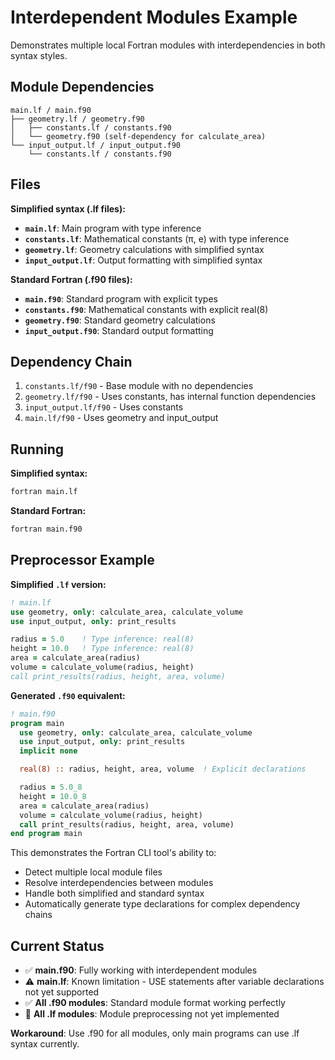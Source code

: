# Interdependent Modules Example

Demonstrates multiple local Fortran modules with interdependencies in both syntax styles.

## Module Dependencies

```
main.lf / main.f90
├── geometry.lf / geometry.f90
│   ├── constants.lf / constants.f90
│   └── geometry.f90 (self-dependency for calculate_area)
└── input_output.lf / input_output.f90
    └── constants.lf / constants.f90
```

## Files

**Simplified syntax (.lf files):**
- **`main.lf`**: Main program with type inference
- **`constants.lf`**: Mathematical constants (π, e) with type inference
- **`geometry.lf`**: Geometry calculations with simplified syntax
- **`input_output.lf`**: Output formatting with simplified syntax

**Standard Fortran (.f90 files):**
- **`main.f90`**: Standard program with explicit types
- **`constants.f90`**: Mathematical constants with explicit real(8)
- **`geometry.f90`**: Standard geometry calculations
- **`input_output.f90`**: Standard output formatting

## Dependency Chain

1. `constants.lf/f90` - Base module with no dependencies
2. `geometry.lf/f90` - Uses constants, has internal function dependencies  
3. `input_output.lf/f90` - Uses constants
4. `main.lf/f90` - Uses geometry and input_output

## Running

**Simplified syntax:**
```bash
fortran main.lf
```

**Standard Fortran:**
```bash
fortran main.f90
```

## Preprocessor Example

**Simplified `.lf` version:**
```fortran
! main.lf
use geometry, only: calculate_area, calculate_volume
use input_output, only: print_results

radius = 5.0    ! Type inference: real(8)
height = 10.0   ! Type inference: real(8)
area = calculate_area(radius)
volume = calculate_volume(radius, height)
call print_results(radius, height, area, volume)
```

**Generated `.f90` equivalent:**
```fortran
! main.f90  
program main
  use geometry, only: calculate_area, calculate_volume
  use input_output, only: print_results
  implicit none

  real(8) :: radius, height, area, volume  ! Explicit declarations

  radius = 5.0_8
  height = 10.0_8
  area = calculate_area(radius)
  volume = calculate_volume(radius, height)
  call print_results(radius, height, area, volume)
end program main
```

This demonstrates the Fortran CLI tool's ability to:
- Detect multiple local module files
- Resolve interdependencies between modules
- Handle both simplified and standard syntax
- Automatically generate type declarations for complex dependency chains

## Current Status
- ✅ **main.f90**: Fully working with interdependent modules
- ⚠️ **main.lf**: Known limitation - USE statements after variable declarations not yet supported
- ✅ **All .f90 modules**: Standard module format working perfectly
- 🔄 **All .lf modules**: Module preprocessing not yet implemented

**Workaround**: Use .f90 for all modules, only main programs can use .lf syntax currently.
